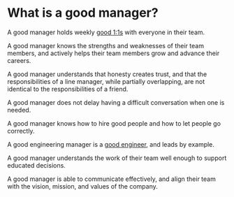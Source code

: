 # What is a good manager?
A good manager holds weekly [good 1:1s](what-is-a-good-121.md) with everyone in their team.

A good manager knows the strengths and weaknesses of their team members, and actively helps their team members grow and advance their careers.

A good manager understands that honesty creates trust, and that the responsibilities of a line manager, while partially overlapping, are not identical to the responsibilities of a friend.

A good manager does not delay having a difficult conversation when one is needed.

A good manager knows how to hire good people and how to let people go correctly.

A good engineering manager is a [good engineer](what-is-a-good-engineer.md), and leads by example.

A good manager understands the work of their team well enough to support educated decisions.

A good manager is able to communicate effectively, and align their team with the vision, mission, and values of the company.
